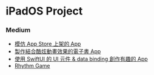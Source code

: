 # iPadOS Project

### Medium
+ [模仿 App Store 上架的 App](https://medium.com/@starmoon900709/ios-%E6%A8%A1%E4%BB%BF-app-store-%E4%B8%8A%E6%9E%B6%E7%9A%84-app-d948ac5efba6)
+ [製作結合酷炫動畫效果的電子書 App](https://medium.com/@starmoon900709/ios-%E8%A3%BD%E4%BD%9C%E7%B5%90%E5%90%88%E9%85%B7%E7%82%AB%E5%8B%95%E7%95%AB%E6%95%88%E6%9E%9C%E7%9A%84%E9%9B%BB%E5%AD%90%E6%9B%B8-app-7ffb308b22a9)
+ [使用 SwiftUI 的 UI 元件 & data binding 創作有趣的 App](https://medium.com/@starmoon900709/ios-%E4%BD%BF%E7%94%A8-swiftui-%E7%9A%84-ui-%E5%85%83%E4%BB%B6-data-binding-%E5%89%B5%E4%BD%9C%E6%9C%89%E8%B6%A3%E7%9A%84-app-ffc3b045859)
+ [Rhythm Game](https://medium.com/@starmoon900709/ios-rhythm-game-ab98cf86b124)